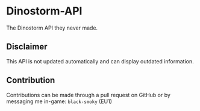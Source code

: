 # Dinostorm-API

The Dinostorm API they never made.

## Disclaimer

This API is not updated automatically and can display outdated information.

## Contribution

Contributions can be made through a pull request on GitHub or by messaging me in-game: `black-smoky` (EU1)
